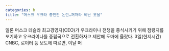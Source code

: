 ```yaml
---
categories: b
title: "머스크 우크라 종전안 논란…꺼져라 비난 봇물"
---
```

일론 머스크 테슬라 최고경영자(CEO)가 우크라이나 전쟁을 종식시키기 위해 점령지를 포기하고 우크라이나를 중립국으로 전환하자고 제안해 도마에 올랐다. 3일(현지시간) CNBC, 로이터 등 보도에 따르면, 이날 머